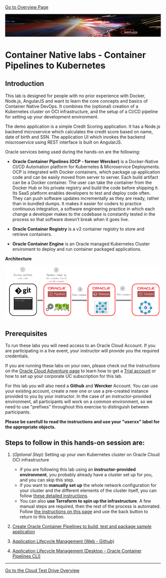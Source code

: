 [Go to Overview Page](../../README.md)

![](../../common/images/customer.logo2.png)
# Container Native labs - Container Pipelines to Kubernetes #

## Introduction

This lab is designed for people with no prior experience with Docker, Node.js, AngularJS and want to learn the core concepts and basics of Container Native DevOps.
It combines the (optional) creation of a Kubernetes cluster on OCI infrastructure, and the setup of a CI/CD pipeline for setting up your development environment.

The demo application is a simple Credit Scoring application. It has a Node.js backend microservice which calculates the credit score based on name, date of birth and SSN. The application UI which invokes the backend miscroservice using REST interface is built on AngularJS.

Oracle services being used during the hands-on are the following:

+ **Oracle Container Pipelines (OCP - former Wercker)** is a Docker-Native CI/CD  Automation platform for Kubernetes & Microservice Deployments. OCP is integrated with Docker containers, which package up application code and can be easily moved from server to server. Each build artifact can be a Docker container. The user can take the container from the Docker Hub or his private registry and build the code before shipping it. Its SaaS platform enables developers to test and deploy code often. They can push software updates incrementally as they are ready, rather than in bundled dumps. It makes it easier for coders to practice continuous integration, a software engineering practice in which each change a developer makes to the codebase is constantly tested in the process so that software doesn’t break when it goes live.

+ **Oracle Container Registry** is a v2 container registry to store and retrieve containers.

+ **Oracle Container Engine** is an Oracle managed Kubernetes Cluster enviroment to deploy and run container packaged applications.

**Architecture**

![](images/oracle.container.native.png)

## Prerequisites ##

To run these labs you will need access to an Oracle Cloud Account.  If you are participating in a live event, your instructor will provide you the required credentials.

If you are running these labs on your own, please check out the instructions on the [Oracle Cloud Adventure page](https://cloudtestdrive.github.io/Trial.html) to learn how to get a [Trial account](https://myservices.us.oraclecloud.com/mycloud/signup?sourceType=:ex:tb:::RC_EMMK181016P00010:Virtual_WS_DEV&SC=:ex:tb:::RC_EMMK181016P00010:Virtual_WS_DEV&pcode=EMMK181016P00010) or how to set up your corporate UC subscription for this lab.

For this lab you will also need a **Github** and **Wercker** Account.  You can use your existing account, create a new one or use a pre-created instance provided to you by your instructor.  In the case of an instructor-provided environment, all participants will work on a common environment, so we need to use "prefixes" throughout this exercise to distinguish between participants.

**Please be carefull to read the instructions and use your "userxx" label for the appropriate objects.**



## Steps to follow in this hands-on session are: ##

1. (*Optional Step*) Setting up your own Kubernetes cluster on Oracle Cloud OCI infrastructure
    - if you are following this lab using an **instructor-provided environment**, you probably already have a cluster set up for you, and you can skip this step.
    - if you want to **manually set up** the whole network configuration for your cluster and the different elements of the cluster itself, you can follow [these detailed instructions](http://www.oracle.com/webfolder/technetwork/tutorials/obe/oci/oke-full/index.html).
    - You can also **use Terraform to spin up the infrastructure**.  A few manual steps are required, then the rest of the process is automated.  Follow [the instructions on this page](https://github.com/janleemans/terraform-oci/tree/master/OKE) and use the back button to return to this location.

2. [Create Oracle Container Pipelines to build, test and package sample application](sample.app.OKE2.md)
2. [Application Lifecycle Management (Web - Github)](change.application.md)
3. [Application Lifecycle Management (Desktop - Oracle Container Pipelines CLI)](change.application.desktop.md)



---
[Go to the Cloud Test Drive Overview](../../README.md)

